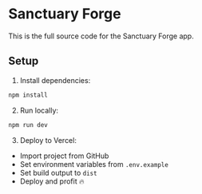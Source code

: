 # Sanctuary Forge

This is the full source code for the Sanctuary Forge app.

## Setup

1. Install dependencies:
```bash
npm install
```

2. Run locally:
```bash
npm run dev
```

3. Deploy to Vercel:
- Import project from GitHub
- Set environment variables from `.env.example`
- Set build output to `dist`
- Deploy and profit 🔥